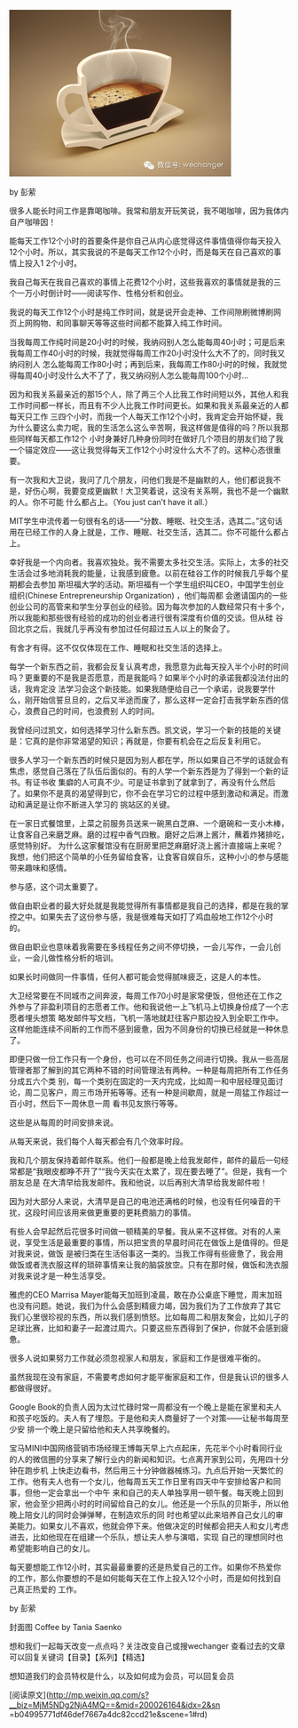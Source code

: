 ![](_resources/【年度top2】我如何做到每天工作12小时却不精疲力竭image0.png)

by 彭萦

  

很多人能长时间工作是靠喝咖啡。我常和朋友开玩笑说，我不喝咖啡，因为我体内自产咖啡因！

  

能每天工作12个小时的首要条件是你自己从内心底觉得这件事情值得你每天投入12个小时。所以，其实我说的不是每天工作12个小时，而是每天在自己喜欢的事情上投入1
2个小时。

  

我自己每天在我自己喜欢的事情上花费12个小时，这些我喜欢的事情就是我的三个一万小时倒计时——阅读写作、性格分析和创业。

  

我说的每天工作12个小时是纯工作时间，就是说开会走神、工作间隙刷微博刷网页上网购物、和同事聊天等等这些时间都不能算入纯工作时间。

  

当我每周工作纯时间是20小时的时候，我纳闷别人怎么能每周40小时；可是后来我每周工作40小时的时候，我就觉得每周工作20小时没什么大不了的，同时我又纳闷别人
怎么能每周工作80小时；再到后来，我每周工作80小时的时候，我就觉得每周40小时没什么大不了了，我又纳闷别人怎么能每周100个小时...

  

因为和我关系最亲近的那15个人，除了两三个人比我工作时间短以外，其他人和我工作时间都一样长，而且有不少人比我工作时间更长。如果和我关系最亲近的人都每天只工作
三四个小时，而我一个人每天工作12个小时，我肯定会开始怀疑，我为什么要这么卖力呢，我的生活怎么这么辛苦啊，我这样做是值得的吗？所以我那些同样每天都工作12个
小时身兼好几种身份同时在做好几个项目的朋友们给了我一个锚定效应——这让我觉得每天工作12个小时没什么大不了的。这种心态很重要。

  

有一次我和大卫说，我问了几个朋友，问他们我是不是幽默的人，他们都说我不是，好伤心啊，我要变成更幽默！大卫笑着说，这没有关系啊，我也不是一个幽默的人。你不可能
什么都占上。（You just can’t   have it all.）

  

MIT学生中流传着一句很有名的话——“分数、睡眠、社交生活，选其二。”这句话用在已经工作的人身上就是，工作、睡眠、社交生活，选其二。你不可能什么都占上。

  

幸好我是一个内向者。我喜欢独处。我不需要太多社交生活。实际上，太多的社交生活会过多地消耗我的能量，让我感到疲惫。以前在硅谷工作的时候我几乎每个星期都会去参加
斯坦福大学的活动。斯坦福有一个学生组织叫CEO，中国学生创业组织(Chinese Entrepreneurship Organization) ，他们每周都
会邀请国内的一些创业公司的高管来和学生分享创业的经验。因为每次参加的人数经常只有十多个，所以我能和那些很有经验的成功的创业者进行很有深度有价值的交谈。但从硅
谷回北京之后，我就几乎再没有参加过任何超过五人以上的聚会了。

  

有舍才有得。这不仅仅体现在工作、睡眠和社交生活的选择上。

  

每学一个新东西之前，我都会反复认真考虑，我愿意为此每天投入半个小时的时间吗？更重要的不是我是否愿意，而是我能吗？如果半个小时的承诺我都没法付出的话，我肯定没
法学习会这个新技能。如果我随便给自己一个承诺，说我要学什么，刚开始信誓旦旦的，之后又半途而废了，那么这样一定会打击我学新东西的信心，浪费自己的时间，也浪费别
人的时间。

  

我曾经问过凯文，如何选择学习什么新东西。凯文说，学习一个新的技能的关键是：它真的是你非常渴望的知识；再就是，你要有机会在之后反复利用它。

  

很多人学习一个新东西的时候只是因为别人都在学，所以如果自己不学的话就会有焦虑，感觉自己落在了队伍后面似的。有的人学一个新东西是为了得到一个新的证书。有证书收
集癖的人可真不少。可是证书拿到了就拿到了，再没有什么然后了。如果你不是真的渴望得到它，你不会在学习它的过程中感到激动和满足。而激动和满足是让你不断进入学习的
挑站区的关键。

  

在一家日式餐馆里，上菜之前服务员送来一碗黑白芝麻、一个磨碗和一支小木棒，让食客自己来磨芝麻。磨的过程中香气四散。磨好之后淋上酱汁，蘸着炸猪排吃，感觉特别好。
为什么这家餐馆没有在厨房里把芝麻磨好浇上酱汁直接端上来呢？我想，他们把这个简单的小任务留给食客，让食客自娱自乐，这种小小的参与感能带来趣味和感情。

  

参与感，这个词太重要了。

  

做自由职业者的最大好处就是我能觉得所有事情都是我自己的选择，都是在我的掌控之中。如果失去了这份参与感，我是很难每天如打了鸡血般地工作12个小时的。

  

做自由职业也意味着我需要在多线程任务之间不停切换，一会儿写作，一会儿创业，一会儿做性格分析的培训。

  

如果长时间做同一件事情，任何人都可能会觉得腻味疲乏，这是人的本性。

  

大卫经常要在不同城市之间奔波，每周工作70小时是家常便饭，但他还在工作之外参与了非盈利项目的志愿者工作。他和我说他一上飞机马上切换身份成了一个志愿者埋头想策
略发邮件写文档，飞机一落地就赶往客户那边投入到全职工作中。这样他能连续不间断的工作而不感到疲惫，因为不同身份的切换已经就是一种休息了。

  

即便只做一份工作只有一个身份，也可以在不同任务之间进行切换。我从一些高层管理者那了解到的其它两种不错的时间管理法有两种。一种是每周把所有工作任务分成五六个类
别，每一个类别在固定的一天内完成，比如周一和中层经理见面讨论，周二见客户，周三市场开拓等等。还有一种是间歇周，就是一周猛工作超过一百小时，然后下一周休息一周
看书见友旅行等等。

  

这些是从每周的时间安排来说。

  

从每天来说，我们每个人每天都会有几个效率时段。

  

我和几个朋友保持着邮件联系。他们一般都是晚上给我发邮件，邮件的最后一句经常都是“我眼皮都睁不开了”“我今天实在太累了，现在要去睡了”。但是，我有一个朋友总是
在大清早给我发邮件。我和他说，以后再别大清早给我发邮件啦！

  

因为对大部分人来说，大清早是自己的电池还满格的时候，也没有任何噪音的干扰，这段时间应该用来做更重要的更耗费脑力的事情。

  

有些人会早起然后花很多时间做一顿精美的早餐。我从来不这样做。对有的人来说，享受生活是最重要的事情，所以把宝贵的早晨时间花在做饭上是值得的。但是对我来说，做饭
是被归类在生活俗事这一类的。当我工作得有些疲惫了，我会用做饭或者洗衣服这样的琐碎事情来让我的脑袋放空。只有在那时候，做饭和洗衣服对我来说才是一种生活享受。

  

雅虎的CEO Marrisa Mayer能每天加班到凌晨，敢在办公桌底下睡觉，周末加班也没有问题。她说，我们为什么会感到精疲力竭，因为我们为了工作放弃了其它
我们心里很珍视的东西，所以我们感到愤怒。比如每周二和朋友聚会，比如儿子的足球比赛，比如和妻子一起渡过周六。只要这些东西得到了保护，你就不会感到疲惫。

  

很多人说如果努力工作就必须忽视家人和朋友，家庭和工作是很难平衡的。

  

虽然我现在没有家庭，不需要考虑如何才能平衡家庭和工作，但是我认识的很多人都做得很好。

  

Google Book的负责人因为太过忙碌时常一周都没有一个晚上是能在家里和夫人和孩子吃饭的。夫人有了埋怨。于是他和夫人商量好了一个对策——让秘书每周至少安
排一个晚上是只留给他和夫人共享晚餐的。

  

宝马MINI中国网络营销市场经理王博每天早上六点起床，先花半个小时看同行业的人的微信圈的分享来了解行业内的新闻和知识。七点离开家到公司，先用四十分钟在跑步机
上快走边看书，然后用三十分钟做器械练习。九点后开始一天繁忙的工作。他有夫人也有一个女儿，他每周五天工作日里有四天中午安排给客户和同事，但他一定会拿出一个中午
来和自己的夫人单独享用一顿午餐。每天晚上回到家，他会至少把两小时的时间留给自己的女儿。他还是一个乐队的贝斯手，所以他晚上陪女儿的同时会弹弹琴，在制造欢乐的同
时也希望以此来培养自己女儿的审美能力。如果女儿不喜欢，他就会停下来。他做决定的时候都会把夫人和女儿考虑进去，比如他现在在组建一个乐队，想让夫人参与演唱，实现
自己的理想同时也希望能影响自己的女儿。

  

每天要想能工作12小时，其实最最重要的还是热爱自己的工作。如果你不热爱你的工作，那么你要想的不是如何能每天在工作上投入12个小时，而是如何找到自己真正热爱的
工作。

  

by 彭萦

封面图 Coffee by Tania Saenko

  

想和我们一起每天改变一点点吗？关注改变自己或搜wechanger     查看过去的文章可以回复关键词【目录】【系列】【精选】

想知道我们的会员特权是什么，以及如何成为会员，可以回复会员

  

[阅读原文](http://mp.weixin.qq.com/s?__biz=MjM5NDg2NjA4MQ==&mid=200026164&idx=2&sn
=b04995771df46def7667a4dc82ccd21e&scene=1#rd)

